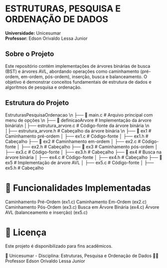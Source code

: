# ESTRUTURAS, PESQUISA E ORDENAÇÃO DE DADOS

**Universidade:** Unicesumar  
**Professor:** Edson Orivaldo Lessa Junior

## Sobre o Projeto
Este repositório contém implementações de árvores binárias de busca (BST) e árvores AVL, abordando operações como caminhamento (pré-ordem, em-ordem, pós-ordem), inserção, busca e balanceamento. O objetivo é demonstrar conceitos fundamentais de estrutura de dados e algoritmos de pesquisa e ordenação.

## Estrutura do Projeto
EstruturasPesquisaOrdenacao \n
├── 📜 main.c  # Arquivo principal com menu de opções \n
├── 📂 definicaoArvore # Implementação da árvore binária\n 
│├── estrutura_arvore.c # Código-fonte da árvore binária \n
│├── estrutura_arvore.h # Cabeçalho da árvore binária \n
├── 📂 ex1 # Caminhamento pré-ordem 
│ ├── ex1.c # Código-fonte 
│ ├── ex1.h # Cabeçalho 
├── 📂 ex2 # Caminhamento em-ordem 
│ ├── ex2.c # Código-fonte 
│ ├── ex2.h # Cabeçalho 
├── 📂 ex3 # Caminhamento pós-ordem 
│ ├── ex3.c # Código-fonte 
│ ├── ex3.h # Cabeçalho 
├── 📂 ex4 # Busca na árvore binária 
│ ├── ex4.c # Código-fonte 
│ ├── ex4.h # Cabeçalho 
├── 📂 ex5 # Implementação de árvore AVL 
│ ├── ex5.c # Código-fonte 
│ ├── ex5.h # Cabeçalho

# 📖 Funcionalidades Implementadas
Caminhamento Pré-Ordem (ex1.c)
Caminhamento Em-Ordem (ex2.c)
Caminhamento Pós-Ordem (ex3.c)
Busca em Árvore Binária (ex4.c)
Árvore AVL (balanceamento e inserção) (ex5.c)
# 📝 Licença
Este projeto é disponibilizado para fins acadêmicos.

📌 Unicesumar - Disciplina: Estruturas, Pesquisa e Ordenação de Dados
👨‍🏫 Professor Edson Orivaldo Lessa Junior

